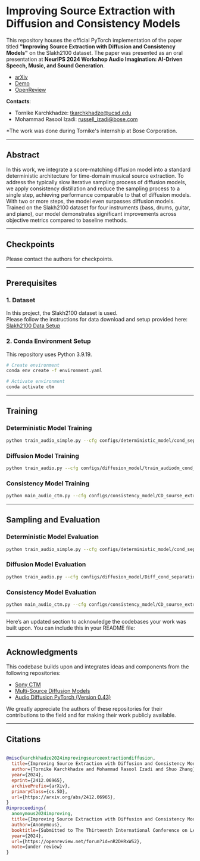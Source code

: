 # Improving Source Extraction with Diffusion and Consistency Models

<p align="center"></p>

This repository houses the official PyTorch implementation of the paper titled **"Improving Source Extraction with Diffusion and Consistency Models"** on the Slakh2100 dataset. The paper was presented as an oral presentation at **NeurIPS 2024 Workshop Audio Imagination: AI-Driven Speech, Music, and Sound Generation**.

- [arXiv](https://arxiv.org/abs/2412.06965)
- [Demo](https://consistency-separation.github.io/)
- [OpenReview](https://openreview.net/forum?id=nskR7tWE6z)

**Contacts**:
- Tornike Karchkhadze: [tkarchkhadze@ucsd.edu](mailto:tkarchkhadze@ucsd.edu)  
- Mohammad Rasool Izadi: [russell_izadi@bose.com](mailto:russell_izadi@bose.com)

*The work was done during Tornike's internship at Bose Corporation.

---

## Abstract

In this work, we integrate a score-matching diffusion model into a standard deterministic architecture for time-domain musical source extraction. To address the typically slow iterative sampling process of diffusion models, we apply consistency distillation and reduce the sampling process to a single step, achieving performance comparable to that of diffusion models. With two or more steps, the model even surpasses diffusion models. Trained on the Slakh2100 dataset for four instruments (bass, drums, guitar, and piano), our model demonstrates significant improvements across objective metrics compared to baseline methods.

---

## Checkpoints

Please contact the authors for checkpoints.

---

## Prerequisites

### 1. Dataset

In this project, the Slakh2100 dataset is used.  
Please follow the instructions for data download and setup provided here:  
[Slakh2100 Data Setup](https://github.com/gladia-research-group/multi-source-diffusion-models/blob/main/data/README.md)

### 2. Conda Environment Setup

This repository uses Python 3.9.19.  

```bash
# Create environment
conda env create -f environment.yaml

# Activate environment
conda activate ctm
```

---

## Training

### Deterministic Model Training
```bash
python train_audio_simple.py --cfg configs/deterministic_model/cond_separation_simple_no_diff_train.yaml
```

### Diffusion Model Training
```bash
python train_audio.py --cfg configs/diffusion_model/train_audiodm_cond_separation_unet_every_layer_pre_trained_feature_extractor.yaml
```

### Consistency Model Training
```bash
python main_audio_ctm.py --cfg configs/consistency_model/CD_sourse_extraction_unet_every_layer_pre_trained_feature_extractor_train.yaml
```

---

## Sampling and Evaluation

### Deterministic Model Evaluation
```bash
python train_audio_simple.py --cfg configs/deterministic_model/cond_separation_simple_no_diff_eval.yaml
```

### Diffusion Model Evaluation
```bash
python train_audio.py --cfg configs/diffusion_model/Diff_cond_separation_unet_every_layer_pre_trained_feature_extractor_eval_MSDMSampler.yaml
```

### Consistency Model Evaluation
```bash
python main_audio_ctm.py --cfg configs/consistency_model/CD_sourse_extraction_unet_every_layer_pre_trained_feature_extractor_eval.yaml
```

---

Here’s an updated section to acknowledge the codebases your work was built upon. You can include this in your README file:

---

## Acknowledgments

This codebase builds upon and integrates ideas and components from the following repositories:

- [Sony CTM](https://github.com/sony/ctm)  
- [Multi-Source Diffusion Models](https://github.com/gladia-research-group/multi-source-diffusion-models)  
- [Audio Diffusion PyTorch (Version 0.43)](https://github.com/archinetai/audio-diffusion-pytorch)  

We greatly appreciate the authors of these repositories for their contributions to the field and for making their work publicly available.

--- 

## Citations

```bibtex

@misc{karchkhadze2024improvingsourceextractiondiffusion,
  title={Improving Source Extraction with Diffusion and Consistency Models}, 
  author={Tornike Karchkhadze and Mohammad Rasool Izadi and Shuo Zhang},
  year={2024},
  eprint={2412.06965},
  archivePrefix={arXiv},
  primaryClass={cs.SD},
  url={https://arxiv.org/abs/2412.06965}, 
}
@inproceedings{
  anonymous2024improving,
  title={Improving Source Extraction with Diffusion and Consistency Models},
  author={Anonymous},
  booktitle={Submitted to The Thirteenth International Conference on Learning Representations},
  year={2024},
  url={https://openreview.net/forum?id=nR2DHRxWS2},
  note={under review}
}
```

